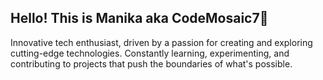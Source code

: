 ## Hello! This is Manika aka CodeMosaic7👋

<!--
**CodeMosaic7/CodeMosaic7** is a ✨ _special_ ✨ repository because its `README.md` (this file) appears on your GitHub profile.

Here are some ideas to get you started:

- 🔭 I’m currently working on ...
- 🌱 I’m currently learning ...
- 👯 I’m looking to collaborate on ...
- 🤔 I’m looking for help with ...
- 💬 Ask me about ...
- 📫 How to reach me: ...
- 😄 Pronouns: ...
- ⚡ Fun fact: ...
-->
Innovative tech enthusiast, driven by a passion for creating and exploring cutting-edge technologies.
Constantly learning, experimenting, and contributing to projects that push the boundaries of what's possible.



